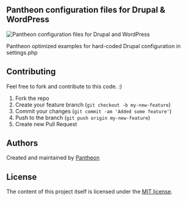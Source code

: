 ## Pantheon configuration files for Drupal & WordPress

![Pantheon configuration files for Drupal and WordPress](https://raw.githubusercontent.com/timani/pantheon-settings-examples/master/assets/images/pantheon-first-banner.png)

Pantheon optimized examples for hard-coded Drupal configuration in settings.php

## Contributing
Feel free to fork and contribute to this code. :)

1. Fork the repo
2. Create your feature branch (`git checkout -b my-new-feature`)
3. Commit your changes (`git commit -am 'Added some feature'`)
4. Push to the branch (`git push origin my-new-feature`)
5. Create new Pull Request

## Authors

Created and maintained by [Pantheon](https://www.getpantheon.com)
 
## License 

The content of this project itself is licensed under the [MIT license](http://opensource.org/licenses/mit-license.php).
